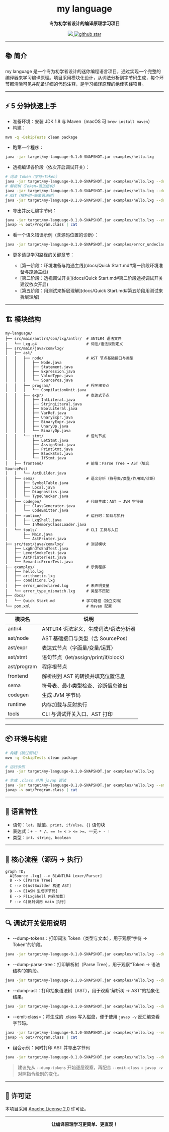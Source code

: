 <h1 align="center">my language</h1>
<p align="center">
  <strong>专为初学者设计的编译原理学习项目</strong>
</p>
<p align="center">
    <a target="_blank" href='https://www.apache.org/licenses/LICENSE-2.0.html'>
        <img src='https://img.shields.io/badge/license-Apache%202.0-blue.svg'/>
    </a>
    <a target="_blank" href="https://github.com/xiangganLuo/my-language">
        <img src="https://img.shields.io/github/stars/xiangganLuo/my-language.svg?style=social" alt="github star"/>
    </a>
</p>


---

## 📚 简介

my language 是一个专为初学者设计的迷你编程语言项目，通过实现一个完整的编译器来学习编译原理。项目采用模块化设计，从词法分析到字节码生成，每个环节都清晰可见并配备详细的代码注释，是学习编译原理的绝佳实践项目。

---

## ⚡ 5 分钟快速上手

- 准备环境：安装 JDK 1.8 与 Maven（macOS 可 `brew install maven`）
- 构建：
```bash
mvn -q -DskipTests clean package
```
- 跑第一个程序：
```bash
java -jar target/my-language-0.1.0-SNAPSHOT.jar examples/hello.lxg
```
- 透视编译各阶段（依次开启调试开关）：
```bash
# 词法 Token（字符→Token）
java -jar target/my-language-0.1.0-SNAPSHOT.jar examples/hello.lxg --dump-tokens
# 解析树（Token→语法结构）
java -jar target/my-language-0.1.0-SNAPSHOT.jar examples/hello.lxg --dump-parse-tree | cat
# AST（解析树→抽象语法树）
java -jar target/my-language-0.1.0-SNAPSHOT.jar examples/hello.lxg --dump-ast
```
- 导出并反汇编字节码：
```bash
java -jar target/my-language-0.1.0-SNAPSHOT.jar examples/hello.lxg --emit-class=out/Program.class
javap -v out/Program.class | cat
```
- 看一个语义错误示例（含源码位置的诊断）：
```bash
java -jar target/my-language-0.1.0-SNAPSHOT.jar examples/error_undeclared.lxg
```
- 更多请见学习路径的关键章节：

  - [第一阶段：环境准备与跑通主线](docs/Quick Start.md#第一阶段环境准备与跑通主线)
  - [第二阶段：透视调试开关](docs/Quick Start.md#第二阶段透视调试开关建议依次开启)
  - [第五阶段：用测试来拆层理解](docs/Quick Start.md#第五阶段用测试来拆层理解)

---

## 🏗️ 模块结构

```
my-language/
├── src/main/antlr4/com/lxg/antlr/  # ANTLR4 语法文件
│   └── Lxg.g4                      # 词法/语法规则定义
├── src/main/java/com/lxg/
│   ├── ast/
│   │   ├── node/                   # AST 节点基础接口与类型
│   │   │   ├── Node.java
│   │   │   ├── Statement.java
│   │   │   ├── Expression.java
│   │   │   ├── ValueType.java
│   │   │   └── SourcePos.java
│   │   ├── program/                # 程序根节点
│   │   │   └── CompilationUnit.java
│   │   ├── expr/                   # 表达式节点
│   │   │   ├── IntLiteral.java
│   │   │   ├── StringLiteral.java
│   │   │   ├── BoolLiteral.java
│   │   │   ├── VarRef.java
│   │   │   ├── UnaryExpr.java
│   │   │   ├── BinaryExpr.java
│   │   │   ├── UnaryOp.java
│   │   │   └── BinaryOp.java
│   │   └── stmt/                   # 语句节点
│   │       ├── LetStmt.java
│   │       ├── AssignStmt.java
│   │       ├── PrintStmt.java
│   │       ├── BlockStmt.java
│   │       └── IfStmt.java
│   ├── frontend/                   # 前端：Parse Tree → AST（填充 SourcePos）
│   │   └── AstBuilder.java
│   ├── sema/                       # 语义分析（符号表/类型/作用域/诊断）
│   │   ├── SymbolTable.java
│   │   ├── Local.java
│   │   ├── Diagnostics.java
│   │   └── TypeChecker.java
│   ├── codegen/                    # 代码生成：AST → JVM 字节码
│   │   ├── ClassGenerator.java
│   │   └── CodeEmitter.java
│   ├── runtime/                    # 运行时：加载与执行
│   │   ├── LxgShell.java
│   │   └── InMemoryClassLoader.java
│   └── tools/                      # CLI 工具与入口
│       ├── Main.java
│       └── AstPrinter.java
├── src/test/java/com/lxg/          # 测试模块
│   ├── LxgEndToEndTest.java
│   ├── LexerSmokeTest.java
│   ├── AstPrinterTest.java
│   └── SemanticErrorTest.java
├── examples/                       # 示例程序
│   ├── hello.lxg
│   ├── arithmetic.lxg
│   ├── conditions.lxg
│   ├── error_undeclared.lxg        # 未声明变量
│   └── error_type_mismatch.lxg     # 类型不匹配
├── docs/
│   └── Quick Start.md            # 学习路径（独立文档）
└── pom.xml                         # Maven 配置
```

| 模块名                    | 说明                                   |
|--------------------------|----------------------------------------|
| antlr4                   | ANTLR4 语法定义，生成词法/语法分析器     |
| ast/node                 | AST 基础接口与类型（含 SourcePos）        |
| ast/expr                 | 表达式节点（字面量/变量/运算）           |
| ast/stmt                 | 语句节点（let/assign/print/if/block）    |
| ast/program              | 程序根节点                               |
| frontend                 | 解析树到 AST 的转换并填充位置信息         |
| sema                     | 符号表、最小类型检查、诊断信息输出        |
| codegen                  | 生成 JVM 字节码                           |
| runtime                  | 内存加载与反射执行                        |
| tools                    | CLI 与调试开关入口、AST 打印              |

---

## 📦 环境与构建

```bash
# 构建（跳过测试）
mvn -q -DskipTests clean package

# 运行示例
java -jar target/my-language-0.1.0-SNAPSHOT.jar examples/hello.lxg

# 生成 .class 并用 javap 调试
java -jar target/my-language-0.1.0-SNAPSHOT.jar examples/hello.lxg --emit-class=out/Program.class
javap -v out/Program.class | cat
```

---

## 📝 语言特性

- 语句：`let`、赋值、`print`、`if/else`、`{}` 语句块
- 表达式：`+ - * /`、`== != < > <= >=`、一元 `+ - !`
- 类型：`int`、`string`、`boolean`

---

## 🔧 核心流程（源码 → 执行）

```mermaid
graph TD;
  A[Source .lxg] --> B[ANTLR4 Lexer/Parser]
  B --> C[Parse Tree]
  C --> D[AstBuilder 构建 AST]
  D --> E[ASM 生成字节码]
  E --> F[LxgShell 内存加载]
  F --> G[反射调用 main 执行]
```

---

## 🔍 调试开关使用说明

- --dump-tokens：打印词法 Token（类型与文本），用于观察“字符 → Token”的阶段。
```bash
java -jar target/my-language-0.1.0-SNAPSHOT.jar examples/hello.lxg --dump-tokens
```

- --dump-parse-tree：打印解析树（Parse Tree），用于观察“Token → 语法结构”的阶段。
```bash
java -jar target/my-language-0.1.0-SNAPSHOT.jar examples/hello.lxg --dump-parse-tree | cat
```

- --dump-ast：打印抽象语法树（AST），用于观察“解析树 → AST”的抽象化结果。
```bash
java -jar target/my-language-0.1.0-SNAPSHOT.jar examples/hello.lxg --dump-ast
```

- --emit-class=<path>：将生成的 .class 写入磁盘，便于使用 `javap -v` 反汇编查看字节码。
```bash
java -jar target/my-language-0.1.0-SNAPSHOT.jar examples/hello.lxg --emit-class=out/Program.class
javap -v out/Program.class | cat
```

- 组合示例：同时打印 AST 并导出字节码
```bash
java -jar target/my-language-0.1.0-SNAPSHOT.jar examples/hello.lxg --dump-ast --emit-class=out/Program.class
```

> 建议先从 `--dump-tokens` 开始逐层观察，再配合 `--emit-class` + `javap -v` 对照指令级别的变化。

---

## 📄 许可证

本项目采用 [Apache License 2.0](LICENSE) 许可证。

---

<p align="center">
  <strong>让编译原理学习更简单、更直观！</strong>
</p> 